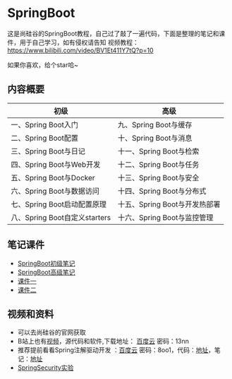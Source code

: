# SpringBoot
这是尚硅谷的SpringBoot教程，自己过了敲了一遍代码，下面是整理的笔记和课件，用于自己学习，如有侵权请告知
视频教程：https://www.bilibili.com/video/BV1Et411Y7tQ?p=10

如果你喜欢，给个star哈~

## 内容概要

| **初级**                      | **高级**                      |
| ----------------------------- | ----------------------------- |
| 一、Spring Boot入门           | 九、Spring Boot与缓存         |
| 二、Spring Boot配置           | 十、Spring Boot与消息         |
| 三、Spring Boot与日记         | 十一、Spring Boot与检索       |
| 四、Spring Boot与Web开发      | 十二、Spring Boot与任务       |
| 五、Spring Boot与Docker       | 十三、Spring Boot与安全       |
| 六、Spring Boot与数据访问     | 十四、Spring Boot与分布式     |
| 七、Spring Boot启动配置原理   | 十五、Spring Boot与开发热部署 |
| 八、Spring Boot自定义starters | 十六、Spring Boot与监控管理   |

## 笔记课件
- [SpringBoot初级笔记](/SpringBoot入门教程.md)
- [SpringBoot高级笔记](/SpringBoot高级教程.md)
- [课件一](/supporting/SpringBoot初级.pdf)
- [课件二](/supporting/SpringBoot高级.pdf)

## 视频和资料
- 可以去尚硅谷的官网获取
- B站上也有[视频](https://www.bilibili.com/video/av23478787)，源代码和软件,下载地址： [百度云](https://pan.baidu.com/s/1mWz3z886d2Br3Mp6TekPHA) 密码：13nn
- 推荐提前看看Spring注解驱动开发  ：[百度云](https://pan.baidu.com/s/1ei1mZVrDXrJA67qB_HOC3A) 密码：8oo1，代码：[地址](https://github.com/cuzz1/learn-demo/tree/master/demo-05-spring-annotation)，笔记：[地址](http://blog.cuzz.site/tags/%E6%B3%A8%E8%A7%A3/)
- [SpringSecurity实验](/supporting/SpringSecurity实验)

